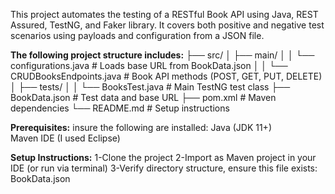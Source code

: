 This project automates the testing of a RESTful Book API using Java, REST Assured, TestNG, and Faker library. It covers both positive and negative test scenarios using payloads and configuration from a JSON file.

**The following project structure includes:**
├── src/
│   ├── main/
│   │   └── configurations.java      # Loads base URL from BookData.json
│   │   └── CRUDBooksEndpoints.java # Book API methods (POST, GET, PUT, DELETE)
│   ├── tests/
│   │   └── BooksTest.java           # Main TestNG test class
├── BookData.json                   # Test data and base URL
├── pom.xml                         # Maven dependencies
└── README.md                       # Setup instructions

**Prerequisites:**
insure the following are installed:
Java (JDK 11+)	
Maven
IDE (I used Eclipse)

**Setup Instructions:**
1-Clone the project
2-Import as Maven project in your IDE (or run via terminal)
3-Verify directory structure, ensure this file exists: BookData.json
